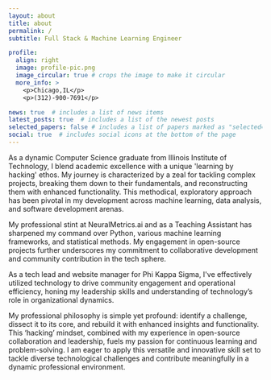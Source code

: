 ```yaml
---
layout: about
title: about
permalink: /
subtitle: Full Stack & Machine Learning Engineer

profile:
  align: right
  image: profile-pic.png
  image_circular: true # crops the image to make it circular
  more_info: >
    <p>Chicago,IL</p>
    <p>(312)-900-7691</p>

news: true  # includes a list of news items
latest_posts: true  # includes a list of the newest posts
selected_papers: false # includes a list of papers marked as "selected={true}"
social: true  # includes social icons at the bottom of the page
---
```

As a dynamic Computer Science graduate from Illinois Institute of Technology, I blend academic excellence with a unique 'learning by hacking' ethos. My journey is characterized by a zeal for tackling complex projects, breaking them down to their fundamentals, and reconstructing them with enhanced functionality. This methodical, exploratory approach has been pivotal in my development across machine learning, data analysis, and software development arenas. 

My professional stint at NeuralMetrics.ai and as a Teaching Assistant has sharpened my command over Python, various machine learning frameworks, and statistical methods. My engagement in open-source projects further underscores my commitment to collaborative development and community contribution in the tech sphere.

As a tech lead and website manager for Phi Kappa Sigma, I've effectively utilized technology to drive community engagement and operational efficiency, honing my leadership skills and understanding of technology’s role in organizational dynamics.

My professional philosophy is simple yet profound: identify a challenge, dissect it to its core, and rebuild it with enhanced insights and functionality. This ‘hacking’ mindset, combined with my experience in open-source collaboration and leadership, fuels my passion for continuous learning and problem-solving. I am eager to apply this versatile and innovative skill set to tackle diverse technological challenges and contribute meaningfully in a dynamic professional environment.
